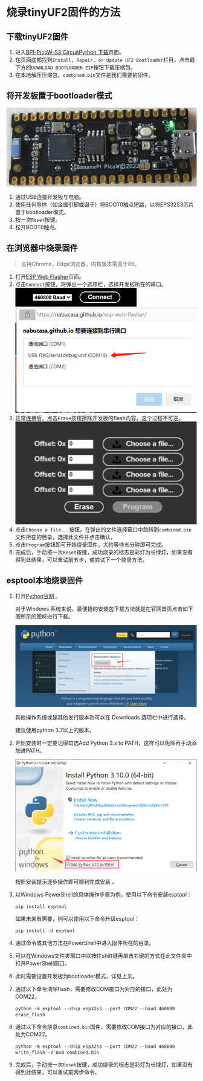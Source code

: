 # 烧录tinyUF2固件的方法
## 下载tinyUF2固件
1. 进入[BPI-PicoW-S3 CircuitPython 下载](https://circuitpython.org/board/bpi_picow_s3/)页面。
2. 在页面底部找到`Install, Repair, or Update UF2 Bootloader`栏目，点击最下方的`DOWNLOAD BOOTLOADER ZIP`按钮下载压缩包。
3. 在本地解压压缩包，`combined.bin`文件是我们需要的固件。
## 将开发板置于bootloader模式
![](../assets/images/picow_s3_circuitpython_download_2.jpg)
1. 通过USB连接开发板与电脑。
2. 使用任何导体（如金属引脚或镊子）将BOOT0触点短路，以将EPS32S3芯片置于bootloader模式。
3. 按一次`Reset`按键。
4. 松开BOOT0触点。
## 在浏览器中烧录固件
> 支持Chrome，Edge浏览器，内核版本需高于89。
1. 打开[ESP Web Flasher](https://nabucasa.github.io/esp-web-flasher/)页面。
2. 点击`Connect`按钮，将弹出一个选项栏，选择开发板所在的串口。
    ![](../assets/images/picow_s3_tinyuf2_download_1.png)
    ![](../assets/images/picow_s3_tinyuf2_download_2.png)
3. 正常连接后，点击`Erase`按钮擦除开发板的flash内容，这个过程不可逆。
   ![](../assets/images/picow_s3_tinyuf2_download_3.jpg)
4. 点击`Choose a file...`按钮，在弹出的文件选择窗口中跳转到`combined.bin`文件所在的目录，选择此文件并点击确认。
5. 点击`Program`按钮即可开始烧录固件，大约等待五分钟即可完成。
6. 完成后，手动按一次`Reset`按键，成功烧录的标志是彩灯为长绿灯，如果没有得到此结果，可以重试前五步，或尝试下一个烧录方法。

## esptool本地烧录固件

1. 打开[Python官网](https://www.python.org/) 。

    对于Windows 系统来说，最便捷的安装包下载方法就是在官网首页点击如下图所示的图标进行下载。

    ![](../assets/images/Micropython_operating_env_1.png)

    其他操作系统或是其他发行版本则可以在 Downloads 选项栏中进行选择。

    建议使用python 3.7以上的版本。

2. 开始安装时一定要记得勾选Add Python 3.x to PATH，这样可以免除再手动添加进PATH。

    ![](../assets/images/Micropython_operating_env_2.png)

    按照安装提示逐步操作即可顺利完成安装 。

3. 以Windows PowerShell的具体操作步骤为例，使用以下命令安装esptool：

   ```shell
   pip install esptool
   ```

    如果未来有需要，则可以使用以下命令升级esptool：

   ```shell
   pip install -U esptool
   ```

4. 通过命令或其他方法在PowerShell中进入固件所在的目录。

5. 可以在Windows文件夹窗口中以按住shift键再单击右键的方式在此文件夹中打开PowerShell窗口。

6. 此时需要设置开发板为bootloader模式，详见上文。

7. 通过以下命令清除flash，需要修改COM接口为对应的接口，此处为COM22。

   ```shell
   python -m esptool --chip esp32s3 --port COM22 --baud 460800 erase_flash
   ```

8. 通过以下命令烧录`combined.bin`固件，需要修改COM接口为对应的接口，此处为COM22。

   ```shell
   python -m esptool --chip esp32s3 --port COM22 --baud 460800 write_flash -z 0x0 combined.bin
   ```

9. 完成后，手动按一次`Reset`按键，成功烧录的标志是彩灯为长绿灯，如果没有得到此结果，可以重试前两步命令。